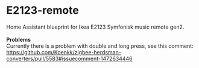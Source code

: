 # E2123-remote
Home Assistant blueprint for Ikea E2123 Symfonisk music remote gen2.
<br>
<br>
<b>Problems</b>
<br>
Currently there is a problem with double and long press, see this comment: https://github.com/Koenkk/zigbee-herdsman-converters/pull/5583#issuecomment-1472634446
